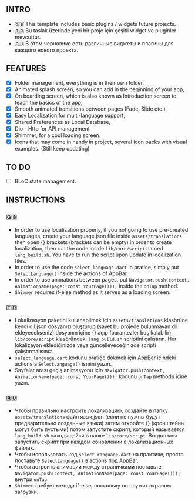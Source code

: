 ## INTRO ##
* 🇬🇧 This template includes basic plugins / widgets future projects. 
* 🇹🇷 Bu taslak üzerinde yeni bir proje için çeşitli widget ve pluginler mevcuttur.
* 🇷🇺 В этом черновике есть различные виджеты и плагины для каждого нового проекта.

## FEATURES ##
- [x] Folder management, everything is in their own folder,
- [x] Animated splash screen, so you can add in the beginning of your app,
- [x] On boarding screen, which is also known as Introduction screen to teach the basics of the app,
- [x] Smooth animated transitions between pages (Fade, Slide etc.),
- [x] Easy Localization for multi-language support,
- [x] Shared Preferences as Local Database,
- [x] Dio - Http for API management,
- [x] Shimmer, for a cool loading screen. 
- [x] Icons that may come in handy in project, several icon packs with visual examples. (Still keep updating)

## TO DO ##
- [ ] BLoC state management.
 
## INSTRUCTIONS ##
### 🇬🇧 ###
- In order to use localization properly, if you not going to use pre-created languages, create your language.json file inside `assets/translations` then open {} brackets (brackets can be empty) in order to create localization, then run the code inside `lib/core/script` named `lang_build.sh`. You have to run the script upon update in localization files.
- In order to use the code `select_language.dart` in pratice, simply put `SelectLanguage()` inside the actions of AppBar.
- In order to use animations between pages, put `Navigator.push(context, AnimationName(page: const YourPage()));` inside the `onTap` method.
- `Shimmer` requires if-else method as it serves as a loading screen.
### 🇹🇷 ###
- Lokalizasyon paketini kullanabilmek için `assets/translations` klasörüne kendi dil.json dosyanızı oluşturup (şayet bu projede bulunmayan dil ekleyecekseniz) dosyanın içine {} açıp (parantezler boş kalabilir) `lib/core/script` klasöründeki `lang_build.sh` scriptini çalıştırın. Her lokalizayon eklediğinizde veya güncelleyeceğinizde scripti çalıştırmalısınız.
- `select_language.dart` kodunu pratiğe dökmek için AppBar içindeki actions'a `SelectLanguage()` ismini yazın.
- Sayfalar arası geçiş animasyonu için `Navigator.push(context, AnimationName(page: const YourPage()));` kodunu `onTap` methodu içine yazın.
### 🇷🇺 ###
- Чтобы правильно настроить локализацию, создайте в папку `assets/translations` файл язык.json (если не нужны будут предварительно созданные языки) затем откройте {} (кронштейны могут быть пустыми) потом запустите скрипт, который называется `lang_build.sh` находящейся в папке `lib/core/script`. Вы должны запустить скрипт при каждом обновлении в локализационных файлах.
- Чтобы использовать код `select ranguage.dart` на практике, просто поставьте `SelectLanguage()` в actions под AppBar.
- Чтобы астроить анимации между страничками поставьте `Navigator.push(context, AnimationName(page: const YourPage()));` внутри `onTap`.
- `Shimmer` требует метода if-else, поскольку он служит экраном загрузки.

